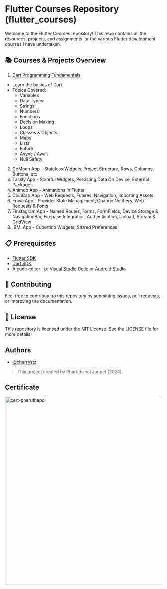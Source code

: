 # Flutter Courses Repository (flutter_courses)

Welcome to the Flutter Courses repository! This repo contains all the resources, projects, and assignments for the various Flutter development courses I have undertaken.




## 📚 Courses & Projects Overview

1. [Dart Programming Fundamentals](https://github.com/cherrystz/flutter_courses/tree/main/Dart%20Programming%20Fundamentals)

- Learn the basics of Dart.
- Topics Covered:
    - Variables
    - Data Types
    - Strings
    - Numbers
    - Functions
    - Decision Making
    - Loops
    - Classes & Objects
    - Maps
    - Lists
    - Future
    - Async / Await
    - Null Safety

2. GoMoon App - Stateless Widgets, Project Structure, Rows, Columns, Buttons, etc
3. Taskly App - Stateful Widgets, Persisting Data On Device, External Packages
4. Animdo App - Animations In Flutter
5. CoinCap App - Web Requests, Futures, Navigation, Importing Assets
6. Frivia App - Provider State Management, Change Notifiers, Web Requests & Fonts
7. Finstagram App - Named Routes, Forms, FormFields, Device Storage & NavigationBar, Firebase Integration, Authentication, Upload, Stream & GridView
8. IBMI App - Cupertino Widgets, Shared Preferences

## 📋 Prerequisites
- [Flutter SDK](https://flutter.dev/)
- [Dart SDK](https://dart.dev/get-dart)
- A code editor like [Visual Studio Code](https://code.visualstudio.com/) or [Android Studio](https://developer.android.com/studio)
## 🤝 Contributing

Feel free to contribute to this repository by submitting issues, pull requests, or improving the documentation.


## 📝 License

This repository is licensed under the MIT License. See the [LICENSE](https://choosealicense.com/licenses/mit/) file for more details.


## Authors

- [@cherrystz](https://www.github.com/cherrystz)

> This project created by Pharuthapol Junpet (2024)

## Certificate

<div>
<img src="https://udemy-certificate.s3.amazonaws.com/image/UC-5169ab89-202f-4761-9e48-7c8952a77e14.jpg" alt="cert-pharuthapol" width="600">
</div>
</p>